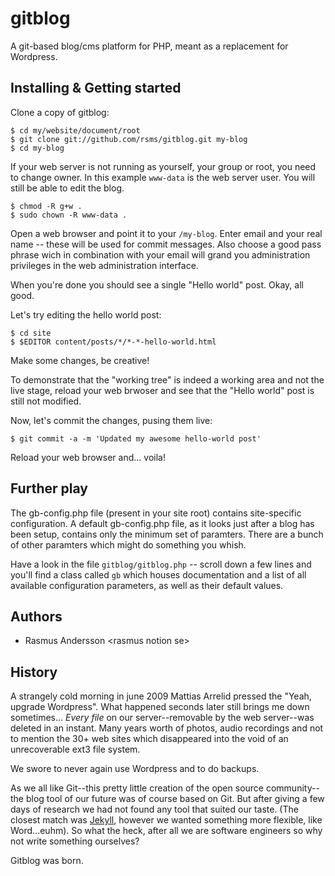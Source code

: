 # gitblog

A git-based blog/cms platform for PHP, meant as a replacement for Wordpress.

## Installing & Getting started

Clone a copy of gitblog:

	$ cd my/website/document/root
	$ git clone git://github.com/rsms/gitblog.git my-blog
	$ cd my-blog

If your web server is not running as yourself, your group or root, you need to change owner. In this example `www-data` is the web server user. You will still be able to edit the blog.

	$ chmod -R g+w .
	$ sudo chown -R www-data .

Open a web browser and point it to your `/my-blog`. Enter email and your real name -- these will be used for commit messages. Also choose a good pass phrase wich in combination with your email will grand you administration privileges in the web administration interface.

When you're done you should see a single "Hello world" post. Okay, all good.

Let's try editing the hello world post:

	$ cd site
	$ $EDITOR content/posts/*/*-*-hello-world.html

Make some changes, be creative!

To demonstrate that the "working tree" is indeed a working area and not the live stage, reload your web brwoser and see that the "Hello world" post is still not modified.

Now, let's commit the changes, pusing them live:

	$ git commit -a -m 'Updated my awesome hello-world post'

Reload your web browser and... voila!


## Further play

The gb-config.php file (present in your site root) contains site-specific configuration. A default gb-config.php file, as it looks just after a blog has been setup, contains only the minimum set of paramters. There are a bunch of other paramters which might do something you whish.

Have a look in the file `gitblog/gitblog.php` -- scroll down a few lines and you'll find a class called `gb` which houses documentation and a list of all available configuration parameters, as well as their default values.


## Authors

- Rasmus Andersson &lt;rasmus notion se&gt;


## History

A strangely cold morning in june 2009 Mattias Arrelid pressed the "Yeah, upgrade Wordpress". What happened seconds later still brings me down sometimes... *Every file* on our server--removable by the web server--was deleted in an instant. Many years worth of photos, audio recordings and not to mention the 30+ web sites which disappeared into the void of an unrecoverable ext3 file system.

We swore to never again use Wordpress and to do backups.

As we all like Git--this pretty little creation of the open source community--the blog tool of our future was of course based on Git. But after giving a few days of research we had not found any tool that suited our taste. (The closest match was [Jekyll](http://github.com/mojombo/jekyll/), however we wanted something more flexible, like Word...euhm). So what the heck, after all we are software engineers so why not write something ourselves?

Gitblog was born.
